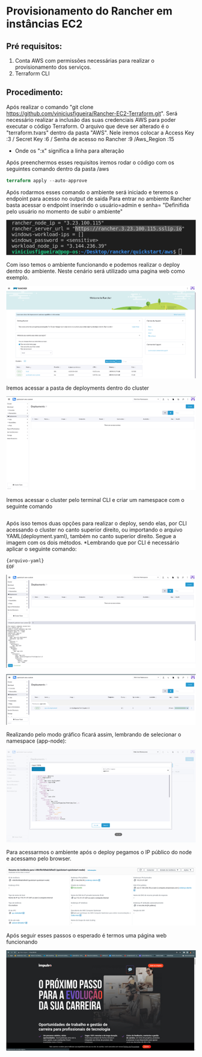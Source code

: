 # Provisionamento do Rancher em instâncias EC2

## Pré requisitos:
1. Conta AWS com permissões necessárias para realizar o provisionamento dos serviços. 
2. Terraform CLI

## Procedimento: 

Após realizar o comando "git clone https://github.com/viniciusfigueira/Rancher-EC2-Terraform.git".
Será necessário realizar a inclusão das suas credenciais AWS para poder executar o código Terraform.
O arquivo que deve ser alterado é o "terraform.tvars" dentro da pasta "AWS". 
Nele iremos colocar a Access Key :3 / Secret Key :6 / Senha de acesso no Rancher :9 /Aws_Region :15
* Onde os ":x" significa a linha para alteração

Após preenchermos esses requisitos iremos rodar o código com os seguintes comando dentro da pasta /aws

```terraform init
terraform apply --auto-approve
```

Após rodarmos esses comando o ambiente será iniciado e teremos o endpoint para acesso no output de saida
Para entrar no ambiente Rancher basta acessar o endpoint inserindo o usuário=admin e senha= "Definifida pelo usuário no momento de subir o ambiente"

![endpoint](images/imagens.png)

Com isso temos o ambiente funcionando e podemos realizar o deploy dentro do ambiente. Neste cenário será utilizado uma pagina web como exemplo.

![endpoint](images/home-rancher.png)

Iremos acessar a pasta de deployments dentro do cluster

![endpoint](images/dash-deployments.png)

Iremos acessar o cluster pelo terminal CLI e criar um namespace com o seguinte comando

```kubectl create namespace app-node
```

Após isso temos duas opções para realizar o deploy, sendo elas, por CLI acessando o cluster no canto superior direito, ou importando o arquivo YAML(deployment.yaml), também no canto superior direito. Segue a imagem com os dois métodos.
*Lembrando que por CLI é necessário aplicar o seguinte comando:
```kubectl apply -f - <<EOF
{arquivo-yaml}
EOF
```

![endpoint](images/deploy-cli.png)

![endpoint](images/deploy-sucess.png)

Realizando pelo modo gráfico ficará assim, lembrando de selecionar o namespace (app-node):

![endpoint](images/deploy-dashboard.png)

Para acessarmos o ambiente após o deploy pegamos o IP público do node e acessamo pelo browser.

![endpoint](images/ip-public.png)

Após seguir esses passos o esperado é termos uma página web funcionando

![endpoint](images/front.png)